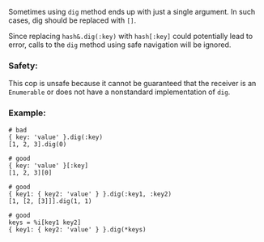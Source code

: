 Sometimes using `dig` method ends up with just a single
argument. In such cases, dig should be replaced with `[]`.

Since replacing `hash&.dig(:key)` with `hash[:key]` could potentially lead to error,
calls to the `dig` method using safe navigation will be ignored.

### Safety:

This cop is unsafe because it cannot be guaranteed that the receiver
is an `Enumerable` or does not have a nonstandard implementation
of `dig`.

### Example:
    # bad
    { key: 'value' }.dig(:key)
    [1, 2, 3].dig(0)

    # good
    { key: 'value' }[:key]
    [1, 2, 3][0]

    # good
    { key1: { key2: 'value' } }.dig(:key1, :key2)
    [1, [2, [3]]].dig(1, 1)

    # good
    keys = %i[key1 key2]
    { key1: { key2: 'value' } }.dig(*keys)

